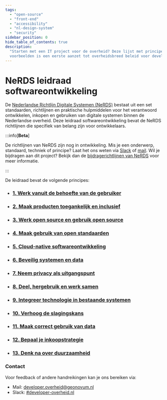 ```yaml
---
tags:
  - "open-source"
  - "front-end"
  - "accessibility"
  - "nl-design-system"
  - "security"
sidebar_position: 0
hide_table_of_contents: true
description:
  "Starten met een IT project voor de overheid? Deze lijst met principes en
  voorbeelden is een eerste aanzet tot overheidsbreed beleid voor development."
---
```


# NeRDS leidraad softwareontwikkeling

De
[Nederlandse Richtlijn Digitale Systemen (NeRDS)](https://minbzk.github.io/NeRDS)
bestaat uit een set standaarden, richtlijnen en praktische hulpmiddelen voor het
verantwoord ontwikkelen, inkopen en gebruiken van digitale systemen binnen de
Nederlandse overheid. Deze leidraad softwareontwikkeling bevat de NeRDS
richtlijnen die specifiek van belang zijn voor ontwikkelaars.

:::info[**Beta**]

De richtlijnen van NeRDS zijn nog in ontwikkeling. Mis je een onderwerp,
standaard, techniek of principe? Laat het ons weten via
[Slack](https://codefornl.slack.com/archives/CFV4B3XE2) of
[mail](mailto:developer.overheid@geonovum.nl). Wil je bijdragen aan dit project?
Bekijk dan de
[bijdragerichtlijnen van NeRDS](https://minbzk.github.io/NeRDS/production/Over-NeRDS/CONTRIBUTING/)
voor meer informatie.

:::

De leidraad bevat de volgende principes:

- ### [1. Werk vanuit de behoefte van de gebruiker](./behoefte-gebruiker/)
- ### [2. Maak producten toegankelijk en inclusief](./toegankelijk-en-inclusief/)
- ### [3. Werk open source en gebruik open source](./open-source/)
- ### [4. Maak gebruik van open standaarden](./open-standaarden/)
- ### [5. Cloud-native softwareontwikkeling](./cloud)
- ### [6. Beveilig systemen en data](./security/)
- ### [7. Neem privacy als uitgangspunt ](./privacy)
- ### [8. Deel, hergebruik en werk samen](./hergebruik)
- ### [9. Integreer technologie in bestaande systemen](./integreer)
- ### [10. Verhoog de slagingskans](./agile)
- ### [11. Maak correct gebruik van data](./correct-gebruik-data)
- ### [12. Bepaal je inkoopstrategie](./inkoopstrategie/)
- ### [13. Denk na over duurzaamheid](./duurzaamheid)

### Contact

Voor feedback of andere handreikingen kan je ons bereiken via:

- Mail: [developer.overheid@geonovum.nl](mailto:developer.overheid@geonovum.nl)
- Slack:
  [#developer-overheid.nl](https://codefornl.slack.com/archives/CFV4B3XE2)
